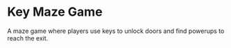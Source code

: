 # Key Maze Game
A maze game where players use keys to unlock doors and find powerups to reach the exit.